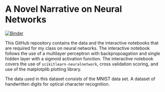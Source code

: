 # A Novel Narrative on Neural Networks
[![Binder](http://mybinder.org/badge.svg)](http://mybinder.org/repo/captainsafia/novel-narrative-neural-networks)

This GitHub repository contains the data and the interactive notebooks that are required for my class on neural networks. The interactive notebook
follows the use of a multilayer perceptron with backpropoagation and single hidden layer with a sigmoid activation function. The interactive notebook covers the use of `scikitlearn-neuralnetwork`, cross validation scoring, and use of the matplotplib plotting library.

The data used in this dataset consists of the MNIST data set. A dataset of handwritten digits for optical character recognition.
